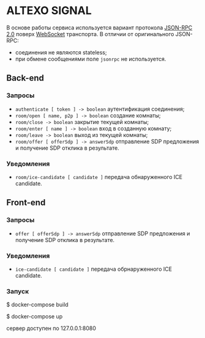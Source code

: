 # ALTEXO SIGNAL #

В основе работы сервиса используется вариант протокола [JSON-RPC 2.0](http://www.jsonrpc.org/specification) поверх [WebSocket](https://developer.mozilla.org/en-US/docs/Web/API/WebSocket) транспорта. В отличии от оригинального JSON-RPC:

* соединения не являются stateless;
* при обмене сообщениями поле `jsonrpc` не используется.

## Back-end ##

### Запросы ###

* `authenticate [ token ] -> boolean` аутентификация соединения;
* `room/open [ name, p2p ] -> boolean` создание комнаты;
* `room/close -> boolean` закрытие текущей комнаты;
* `room/enter [ name ] -> boolean` вход в созданную комнату;
* `room/leave -> boolean` выход из текущей комнаты;
* `room/offer [ offerSdp ] -> answerSdp` отправление SDP предложения и получение SDP отклика в результате.

### Уведомления ###

* `room/ice-candidate [ candidate ]` передача обнаруженного ICE candidate.

## Front-end ##

### Запросы ###

* `offer [ offerSdp ] -> answerSdp` отправление SDP предложения и получение SDP отклика в результате.

### Уведомления ###

* `ice-candidate [ candidate ]` передача обрнаруженного ICE candidate.

### Запуск ###

$ docker-compose build

$ docker-compose up

сервер доступен по 127.0.0.1:8080